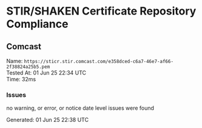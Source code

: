 # STIR/SHAKEN Certificate Repository Compliance

## Comcast

Name: `https://sticr.stir.comcast.com/e358dced-c6a7-46e7-af66-2f38824a25b5.pem`\
Tested At: 01 Jun 25 22:34 UTC\
Time: 32ms

### Issues

no warning, or error, or notice date level issues were found

Generated: 01 Jun 25 22:38 UTC